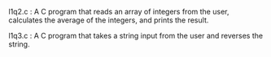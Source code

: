 l1q2.c : A C program that reads an array of integers from the user, calculates the average of the integers, and prints
the result.

l1q3.c : A C program that takes a string input from the user and reverses the string.

